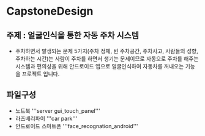 # CapstoneDesign

## 주제 : 얼굴인식을 통한 자동 주차 시스템
- 주차하면서 발생되는 문제 5가지(주차 정체, 빈 주차공간, 주차사고, 사람들의 성향, 주차하는 시간)는 사람이 주차를 하면서 생기는 문제이므로 자동으로 주차를 해주는 시스템과 편의성을
위해 안드로이드 앱으로 얼굴인식하여 자동차를 꺼내오는 기능을 프로젝트 입니다.

## 파일구성
- 노트북
'''server
gui_touch_panel'''
- 라즈베리파이
'''car
park'''
- 안드로이드 스마트폰
'''face_recognation_android'''

